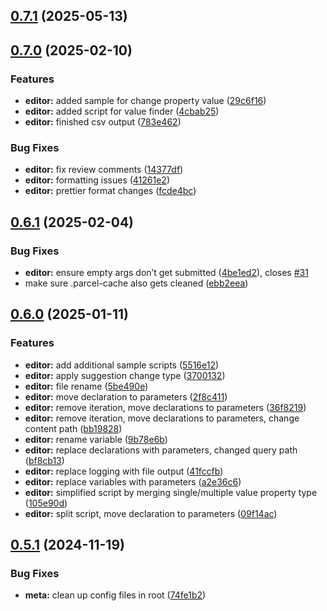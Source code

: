 ## [0.7.1](https://github.com/swisscom/JCR-Hopper/compare/v0.7.0...v0.7.1) (2025-05-13)

## [0.7.0](https://github.com/swisscom/JCR-Hopper/compare/v0.6.1...v0.7.0) (2025-02-10)


### Features

* **editor:** added sample for change property value ([29c6f16](https://github.com/swisscom/JCR-Hopper/commit/29c6f161f1702e715d3614c79489ec0d4d7d16ad))
* **editor:** added script for value finder ([4cbab25](https://github.com/swisscom/JCR-Hopper/commit/4cbab258632bd0c8cb66801d2df9217892022367))
* **editor:** finished csv output ([783e462](https://github.com/swisscom/JCR-Hopper/commit/783e462eb7a8a42b16e5848789eaa374e7bf57b7))


### Bug Fixes

* **editor:** fix review comments ([14377df](https://github.com/swisscom/JCR-Hopper/commit/14377df0ffc0e838ad529665ff584bc83ddf307e))
* **editor:** formatting issues ([41261e2](https://github.com/swisscom/JCR-Hopper/commit/41261e2d2f22f4260012233c108b28837afa64e9))
* **editor:** prettier format changes ([fcde4bc](https://github.com/swisscom/JCR-Hopper/commit/fcde4bc3ca85f05d56222d1198eefd4d66a6543d))

## [0.6.1](https://github.com/swisscom/JCR-Hopper/compare/v0.6.0...v0.6.1) (2025-02-04)


### Bug Fixes

* **editor:** ensure empty args don’t get submitted ([4be1ed2](https://github.com/swisscom/JCR-Hopper/commit/4be1ed2204a08fbea8322c283db29ec364247050)), closes [#31](https://github.com/swisscom/JCR-Hopper/issues/31)
* make sure .parcel-cache also gets cleaned ([ebb2eea](https://github.com/swisscom/JCR-Hopper/commit/ebb2eea28ffa5c98974ddab0b4d5aed8182a018c))

## [0.6.0](https://github.com/swisscom/JCR-Hopper/compare/v0.5.1...v0.6.0) (2025-01-11)


### Features

* **editor:** add additional sample scripts ([5516e12](https://github.com/swisscom/JCR-Hopper/commit/5516e12ea61052cf72e695f5866467070186bc44))
* **editor:** apply suggestion change type ([3700132](https://github.com/swisscom/JCR-Hopper/commit/3700132324da341cced4ef9b74075b780e8fc494))
* **editor:** file rename ([5be490e](https://github.com/swisscom/JCR-Hopper/commit/5be490ef2caba81bf1abaeb7181b9e5a868ac209))
* **editor:** move declaration to parameters ([2f8c411](https://github.com/swisscom/JCR-Hopper/commit/2f8c4117464c5115d8de18ab4c85f0fcbe0a9ee3))
* **editor:** remove iteration, move declarations to parameters ([36f8219](https://github.com/swisscom/JCR-Hopper/commit/36f8219502bc86e71c8d8cef4096107bb5cda028))
* **editor:** remove iteration, move declarations to parameters, change content path ([bb19828](https://github.com/swisscom/JCR-Hopper/commit/bb1982853f975221b2e88e88e5a7f7577a3a878b))
* **editor:** rename variable ([9b78e6b](https://github.com/swisscom/JCR-Hopper/commit/9b78e6b81dd12db8be0e39a7e474dea0306e5099))
* **editor:** replace declarations with parameters, changed query path ([bf8cb13](https://github.com/swisscom/JCR-Hopper/commit/bf8cb13049b827e8d906ac142211368296e26c68))
* **editor:** replace logging with file output ([41fccfb](https://github.com/swisscom/JCR-Hopper/commit/41fccfb3506e8eddb797255bb737b3f87d8bcd93))
* **editor:** replace variables with parameters ([a2e36c6](https://github.com/swisscom/JCR-Hopper/commit/a2e36c68b3a27bcccd9874481ff218bd493f1ffc))
* **editor:** simplified script by merging single/multiple value property type ([105e90d](https://github.com/swisscom/JCR-Hopper/commit/105e90d6ac0f582cbc7a7a459e8c756f03711bb2))
* **editor:** split script, move declaration to parameters ([09f14ac](https://github.com/swisscom/JCR-Hopper/commit/09f14acf8ff43475365a8fa7be4ada472ed32a2d))

## [0.5.1](https://github.com/swisscom/JCR-Hopper/compare/v0.5.0...v0.5.1) (2024-11-19)


### Bug Fixes

* **meta:** clean up config files in root ([74fe1b2](https://github.com/swisscom/JCR-Hopper/commit/74fe1b2a37a36e59d6eb368d5d23a594fe643c9e))

